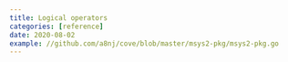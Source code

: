 ```yaml
---
title: Logical operators
categories: [reference]
date: 2020-08-02
example: //github.com/a8nj/cove/blob/master/msys2-pkg/msys2-pkg.go
---
```

